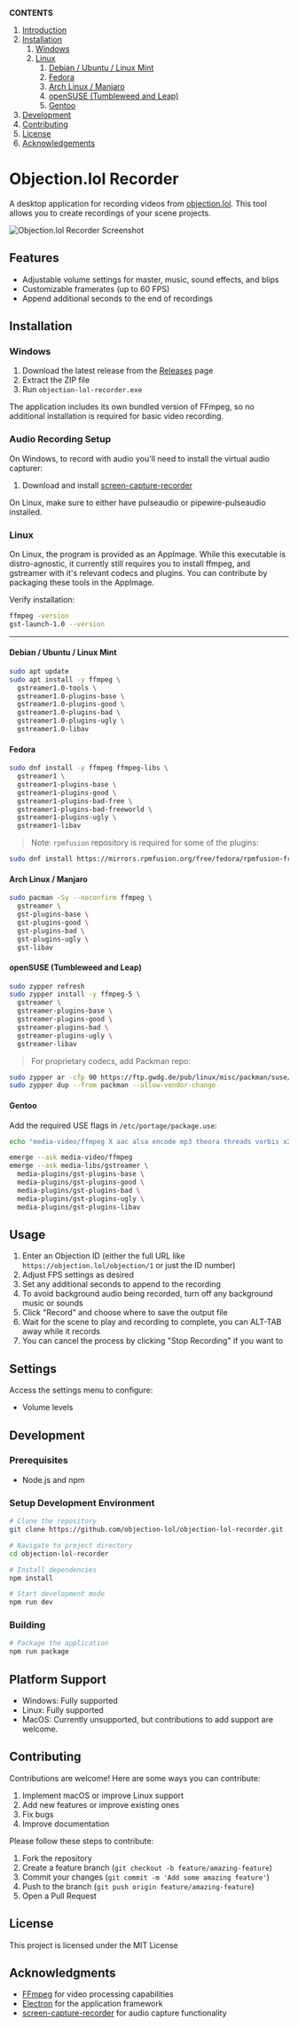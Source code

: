 **CONTENTS**

1. [Introduction](#objectionlol-recorder)
2. [Installation](#installation)
   1. [Windows](#windows)
   2. [Linux](#linux)
      1. [Debian / Ubuntu / Linux Mint](#debian--ubuntu--linux-mint)
      2. [Fedora](#fedora)
      3. [Arch Linux / Manjaro](#arch-linux--manjaro)
      4. [openSUSE (Tumbleweed and Leap)](#opensuse-tumbleweed-and-leap)
      5. [Gentoo](#gentoo)
3. [Development](#development)
4. [Contributing](#contributing)
5. [License](#license)
6. [Acknowledgements](#acknowledgments)

# Objection.lol Recorder

A desktop application for recording videos from [objection.lol](https://objection.lol). This tool allows you to create recordings of your scene projects.

![Objection.lol Recorder Screenshot](assets/screenshot.png)

## Features

- Adjustable volume settings for master, music, sound effects, and blips
- Customizable framerates (up to 60 FPS)
- Append additional seconds to the end of recordings

## Installation

### Windows

1. Download the latest release from the [Releases](https://github.com/objection-lol/objection-lol-recorder/releases) page
2. Extract the ZIP file
3. Run `objection-lol-recorder.exe`

The application includes its own bundled version of FFmpeg, so no additional installation is required for basic video recording.

### Audio Recording Setup

On Windows, to record with audio you'll need to install the virtual audio capturer:

1. Download and install [screen-capture-recorder](https://github.com/rdp/screen-capture-recorder-to-video-windows-free/releases)

On Linux, make sure to either have pulseaudio or pipewire-pulseaudio installed.

### Linux

On Linux, the program is provided as an AppImage. While this executable is distro-agnostic, it currently
still requires you to install ffmpeg, and gstreamer with it's relevant codecs and plugins. You can contribute by
packaging these tools in the AppImage.

Verify installation:

```bash
ffmpeg -version
gst-launch-1.0 --version
```

---

#### Debian / Ubuntu / Linux Mint

```bash
sudo apt update
sudo apt install -y ffmpeg \
  gstreamer1.0-tools \
  gstreamer1.0-plugins-base \
  gstreamer1.0-plugins-good \
  gstreamer1.0-plugins-bad \
  gstreamer1.0-plugins-ugly \
  gstreamer1.0-libav
```

#### Fedora

```bash
sudo dnf install -y ffmpeg ffmpeg-libs \
  gstreamer1 \
  gstreamer1-plugins-base \
  gstreamer1-plugins-good \
  gstreamer1-plugins-bad-free \
  gstreamer1-plugins-bad-freeworld \
  gstreamer1-plugins-ugly \
  gstreamer1-libav
```

> Note: `rpmfusion` repository is required for some of the plugins:

```bash
sudo dnf install https://mirrors.rpmfusion.org/free/fedora/rpmfusion-free-release-$(rpm -E %fedora).noarch.rpm https://mirrors.rpmfusion.org/nonfree/fedora/rpmfusion-nonfree-release-$(rpm -E %fedora).noarch.rpm && sudo dnf swap ffmpeg-free ffmpeg --allowerasing
```

#### Arch Linux / Manjaro

```bash
sudo pacman -Sy --noconfirm ffmpeg \
  gstreamer \
  gst-plugins-base \
  gst-plugins-good \
  gst-plugins-bad \
  gst-plugins-ugly \
  gst-libav
```

#### openSUSE (Tumbleweed and Leap)

```bash
sudo zypper refresh
sudo zypper install -y ffmpeg-5 \
  gstreamer \
  gstreamer-plugins-base \
  gstreamer-plugins-good \
  gstreamer-plugins-bad \
  gstreamer-plugins-ugly \
  gstreamer-libav
```

> For proprietary codecs, add Packman repo:

```bash
sudo zypper ar -cfp 90 https://ftp.gwdg.de/pub/linux/misc/packman/suse/openSUSE_Tumbleweed/ packman
sudo zypper dup --from packman --allow-vendor-change
```

#### Gentoo

Add the required USE flags in `/etc/portage/package.use`:

```bash
echo "media-video/ffmpeg X aac alsa encode mp3 theora threads vorbis x264 x265" >> /etc/portage/package.use/ffmpeg
```

```bash
emerge --ask media-video/ffmpeg
emerge --ask media-libs/gstreamer \
  media-plugins/gst-plugins-base \
  media-plugins/gst-plugins-good \
  media-plugins/gst-plugins-bad \
  media-plugins/gst-plugins-ugly \
  media-plugins/gst-plugins-libav
```

## Usage

1. Enter an Objection ID (either the full URL like `https://objection.lol/objection/1` or just the ID number)
2. Adjust FPS settings as desired
3. Set any additional seconds to append to the recording
4. To avoid background audio being recorded, turn off any background music or sounds
5. Click "Record" and choose where to save the output file
6. Wait for the scene to play and recording to complete, you can ALT-TAB away while it records
7. You can cancel the process by clicking "Stop Recording" if you want to

## Settings

Access the settings menu to configure:

- Volume levels

## Development

### Prerequisites

- Node.js and npm

### Setup Development Environment

```bash
# Clone the repository
git clone https://github.com/objection-lol/objection-lol-recorder.git

# Navigate to project directory
cd objection-lol-recorder

# Install dependencies
npm install

# Start development mode
npm run dev
```

### Building

```bash
# Package the application
npm run package
```

## Platform Support

- Windows: Fully supported
- Linux: Fully supported
- MacOS: Currently unsupported, but contributions to add support are welcome.

## Contributing

Contributions are welcome! Here are some ways you can contribute:

1. Implement macOS or improve Linux support
2. Add new features or improve existing ones
3. Fix bugs
4. Improve documentation

Please follow these steps to contribute:

1. Fork the repository
2. Create a feature branch (`git checkout -b feature/amazing-feature`)
3. Commit your changes (`git commit -m 'Add some amazing feature'`)
4. Push to the branch (`git push origin feature/amazing-feature`)
5. Open a Pull Request

## License

This project is licensed under the MIT License

## Acknowledgments

- [FFmpeg](https://ffmpeg.org/) for video processing capabilities
- [Electron](https://www.electronjs.org/) for the application framework
- [screen-capture-recorder](https://github.com/rdp/screen-capture-recorder-to-video-windows-free) for audio capture functionality
